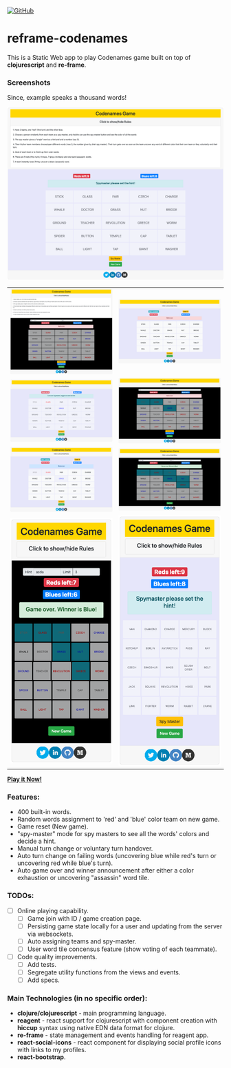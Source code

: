 [![GitHub](https://img.shields.io/github/license/lprakashv/reframe-codenames?style=flat-square)](LICENSE)

# reframe-codenames

This is a Static Web app to play Codenames game built on top of **clojurescript** and **re-frame**.

### Screenshots
Since, example speaks a thousand words!

<table>
    <tr>
        <img src="demo/Screenshot_2021-02-17_reframe_codenames_1.png" />
    </tr>
    <tr>
        <td><img src="demo/Screenshot_2021-02-17_reframe_codenames_2.png" /></td>
        <td><img src="demo/Screenshot_2021-02-17_reframe_codenames_3.png" /></td>
    </tr>
    <tr>
        <td><img src="demo/Screenshot_2021-02-17_reframe_codenames_4.png" /></td>
        <td><img src="demo/Screenshot_2021-02-17_reframe_codenames_5.png" /></td>
    </tr>
    <tr>
        <td><img src="demo/Screenshot_2021-02-17_reframe_codenames_7.png" /></td>
        <td><img src="demo/Screenshot_2021-02-17_reframe_codenames_8.png" /></td>
    </tr>
    <tr>
        <td><img src="demo/Screenshot_2021-02-17_reframe_codenames_9.png" /></td>
        <td><img src="demo/Screenshot_2021-02-17_reframe_codenames_10.png" /></td>
    </tr>
</table>

[**Play it Now!**](https://lprakashv.github.io/reframe-codenames/)

### Features:
* 400 built-in words.
* Random words assignment to 'red' and 'blue' color team on new game.
* Game reset (New game).
* "spy-master" mode for spy masters to see all the words' colors and decide a hint.
* Manual turn change or voluntary turn handover.
* Auto turn change on failing words (uncovering blue while red's turn or uncovering red while blue's turn).
* Auto game over and winner announcement after either a color exhaustion or uncovering "assassin" word tile.

### TODOs:
- [ ] Online playing capability.
    - [ ] Game join with ID / game creation page.
    - [ ] Persisting game state locally for a user and updating from the server via websockets.
    - [ ] Auto assigning teams and spy-master.
    - [ ] User word tile concensus feature (show voting of each teammate). 
- [ ] Code quality improvements.
    - [ ] Add tests.
    - [ ] Segregate utility functions from the views and events.
    - [ ] Add specs.

### Main Technologies (in no specific order):
* **clojure/clojurescript** - main programming language.
* **reagent** - react support for clojurescript with component creation with **hiccup** syntax using native EDN data format for clojure.
* **re-frame** - state management and events handling for reagent app.
* **react-social-icons** - react component for displaying social profile icons with links to my profiles.
* **react-bootstrap**.
